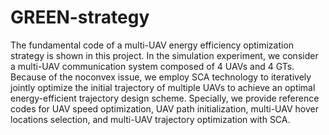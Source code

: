 # GREEN-strategy
The fundamental code of a multi-UAV energy efficiency optimization strategy is shown in this project. In the simulation experiment, we consider a multi-UAV communication system composed of 4 UAVs and 4 GTs. Because of the noconvex issue, we employ SCA technology to iteratively jointly optimize the initial trajectory of multiple UAVs to achieve an optimal energy-efficient trajectory design scheme.
Specially, we provide reference codes for UAV speed optimization, UAV path initialization, multi-UAV hover locations selection, and multi-UAV trajectory optimization with SCA.
